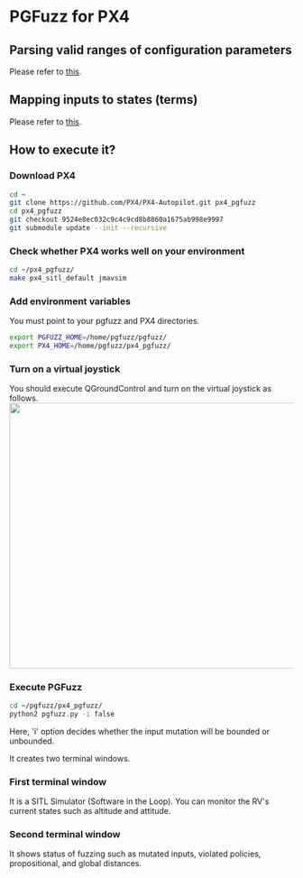 # PGFuzz for PX4

## Parsing valid ranges of configuration parameters
Please refer to <a href="https://github.com/purseclab/PGFuzz/tree/main/PX4/xml_parse" target="_blank"> this</a>.

## Mapping inputs to states (terms)
Please refer to <a href="https://github.com/purseclab/PGFUZZ/tree/main/ArduPilot/Dynamic%20analysis" target="_blank"> this</a>.

## How to execute it?
### Download PX4
```bash
cd ~
git clone https://github.com/PX4/PX4-Autopilot.git px4_pgfuzz
cd px4_pgfuzz
git checkout 9524e8ec032c9c4c9cd8b8860a1675ab998e9997
git submodule update --init --recursive
```

### Check whether PX4 works well on your environment
```bash
cd ~/px4_pgfuzz/
make px4_sitl_default jmavsim 
```
### Add environment variables
You must point to your pgfuzz and PX4 directories.
```bash
export PGFUZZ_HOME=/home/pgfuzz/pgfuzz/
export PX4_HOME=/home/pgfuzz/px4_pgfuzz/
```

### Turn on a virtual joystick
You should execute QGroundControl and turn on the virtual joystick as follows.
<img src="https://github.com/purseclab/PGFuzz/blob/main/PX4/example/QGC_joystick_setting.png" width="698.5" height="470.5">

### Execute PGFuzz
```bash
cd ~/pgfuzz/px4_pgfuzz/
python2 pgfuzz.py -i false
```
Here, 'i' option decides whether the input mutation will be bounded or unbounded.

It creates two terminal windows.

### First terminal window
It is a SITL Simulator (Software in the Loop). You can monitor the RV's current states such as altitude and attitude.<br>

### Second terminal window
It shows status of fuzzing such as mutated inputs, violated policies, propositional, and global distances.<br>
